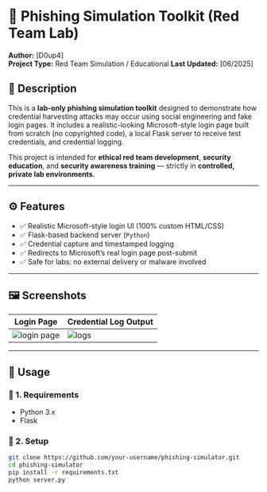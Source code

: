 # 🎯 Phishing Simulation Toolkit (Red Team Lab)

**Author:** [D0up4]  
**Project Type:** Red Team Simulation / Educational
**Last Updated:** [06/2025]

## 📘 Description

This is a **lab-only phishing simulation toolkit** designed to demonstrate how credential harvesting attacks may occur using social engineering and fake login pages. It includes a realistic-looking Microsoft-style login page built from scratch (no copyrighted code), a local Flask server to receive test credentials, and credential logging.

This project is intended for **ethical red team development**, **security education**, and **security awareness training** — strictly in **controlled, private lab environments**.

---

## ⚙️ Features

- ✅ Realistic Microsoft-style login UI (100% custom HTML/CSS)
- ✅ Flask-based backend server (`Python`)
- ✅ Credential capture and timestamped logging
- ✅ Redirects to Microsoft’s real login page post-submit
- ✅ Safe for labs: no external delivery or malware involved

---

## 🖼️ Screenshots

| Login Page              | Credential Log Output              |
|-------------------------|------------------------------------|
| ![login page](https://github.com/user-attachments/assets/197b42cd-0d82-48d5-9b39-c15868b83974) | ![logs](https://github.com/user-attachments/assets/988e4ee6-e871-47be-a17f-91c3cf045707)         |

---

## 🚀 Usage

### 🧱 1. Requirements

- Python 3.x
- Flask

### 🧪 2. Setup

```bash
git clone https://github.com/your-username/phishing-simulator.git
cd phishing-simulator
pip install -r requirements.txt
python server.py

